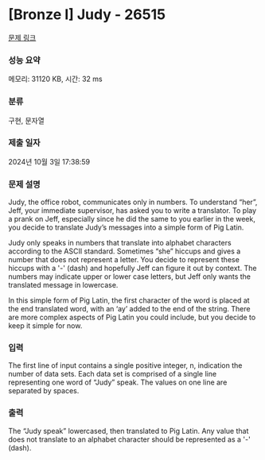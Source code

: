 # [Bronze I] Judy - 26515 

[문제 링크](https://www.acmicpc.net/problem/26515) 

### 성능 요약

메모리: 31120 KB, 시간: 32 ms

### 분류

구현, 문자열

### 제출 일자

2024년 10월 3일 17:38:59

### 문제 설명

<p>Judy, the office robot, communicates only in numbers. To understand “her”, Jeff, your immediate supervisor, has asked you to write a translator. To play a prank on Jeff, especially since he did the same to you earlier in the week, you decide to translate Judy’s messages into a simple form of Pig Latin.</p>

<p>Judy only speaks in numbers that translate into alphabet characters according to the ASCII standard. Sometimes “she” hiccups and gives a number that does not represent a letter. You decide to represent these hiccups with a '-' (dash) and hopefully Jeff can figure it out by context. The numbers may indicate upper or lower case letters, but Jeff only wants the translated message in lowercase.</p>

<p>In this simple form of Pig Latin, the first character of the word is placed at the end translated word, with an ‘ay’ added to the end of the string. There are more complex aspects of Pig Latin you could include, but you decide to keep it simple for now.</p>

### 입력 

 <p>The first line of input contains a single positive integer, n, indication the number of data sets. Each data set is comprised of a single line representing one word of “Judy” speak. The values on one line are separated by spaces.</p>

### 출력 

 <p>The “Judy speak” lowercased, then translated to Pig Latin. Any value that does not translate to an alphabet character should be represented as a '-' (dash).</p>

